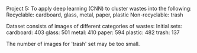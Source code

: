 Project 5: To apply deep learning (CNN) to cluster wastes into the following:
Recyclable: cardboard, glass, metal, paper, plastic
Non-recyclable: trash

Dataset consists of images of different categories of wastes:
Initial sets:
cardboard: 403
glass: 501
metal: 410
paper: 594
plastic: 482
trash: 137

The number of images for 'trash' set may be too small. 
